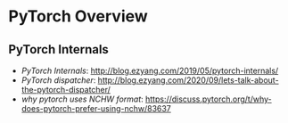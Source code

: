 # PyTorch Overview

## PyTorch Internals
- *PyTorch Internals*: http://blog.ezyang.com/2019/05/pytorch-internals/
- *PyTorch dispatcher*: http://blog.ezyang.com/2020/09/lets-talk-about-the-pytorch-dispatcher/
- *why pytorch uses NCHW format*: https://discuss.pytorch.org/t/why-does-pytorch-prefer-using-nchw/83637
